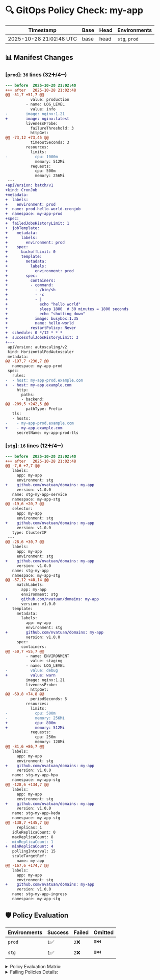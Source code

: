 # 🔍 GitOps Policy Check: my-app

| Timestamp | Base | Head | Environments |
-|-|-|-
2025-10-28 21:02:48 UTC | base | head | `stg`, `prod`

## 📊 Manifest Changes




### [`prod`]: `36` lines (32➕/4➖)



```diff
--- before	2025-10-28 21:02:48
+++ after	2025-10-28 21:02:48
@@ -51,7 +51,7 @@
           value: production
         - name: LOG_LEVEL
           value: info
-        image: nginx:1.21
+        image: nginx:latest
         livenessProbe:
           failureThreshold: 3
           httpGet:
@@ -73,12 +73,45 @@
           timeoutSeconds: 3
         resources:
           limits:
-            cpu: 1000m
             memory: 512Mi
           requests:
             cpu: 500m
             memory: 256Mi
 ---
+apiVersion: batch/v1
+kind: CronJob
+metadata:
+  labels:
+    environment: prod
+  name: prod-hello-world-cronjob
+  namespace: my-app-prod
+spec:
+  failedJobsHistoryLimit: 1
+  jobTemplate:
+    metadata:
+      labels:
+        environment: prod
+    spec:
+      backoffLimit: 0
+      template:
+        metadata:
+          labels:
+            environment: prod
+        spec:
+          containers:
+          - command:
+            - /bin/sh
+            - -c
+            - |
+              echo "hello world"
+              sleep 1800  # 30 minutes = 1800 seconds
+              echo "shutting down"
+            image: busybox:1.35
+            name: hello-world
+          restartPolicy: Never
+  schedule: 0 */12 * * *
+  successfulJobsHistoryLimit: 3
+---
 apiVersion: autoscaling/v2
 kind: HorizontalPodAutoscaler
 metadata:
@@ -197,7 +230,7 @@
   namespace: my-app-prod
 spec:
   rules:
-  - host: my-app-prod.example.com
+  - host: my-app.example.com
     http:
       paths:
       - backend:
@@ -209,5 +242,5 @@
         pathType: Prefix
   tls:
   - hosts:
-    - my-app-prod.example.com
+    - my-app.example.com
     secretName: my-app-prod-tls

```





### [`stg`]: `16` lines (12➕/4➖)



```diff
--- before	2025-10-28 21:02:48
+++ after	2025-10-28 21:02:48
@@ -7,6 +7,7 @@
   labels:
     app: my-app
     environment: stg
+    github.com/nvatuan/domains: my-app
     version: v1.0.0
   name: stg-my-app-service
   namespace: my-app-stg
@@ -19,6 +20,7 @@
   selector:
     app: my-app
     environment: stg
+    github.com/nvatuan/domains: my-app
     version: v1.0.0
   type: ClusterIP
 ---
@@ -28,6 +30,7 @@
   labels:
     app: my-app
     environment: stg
+    github.com/nvatuan/domains: my-app
     version: v1.0.0
   name: stg-my-app
   namespace: my-app-stg
@@ -37,12 +40,14 @@
     matchLabels:
       app: my-app
       environment: stg
+      github.com/nvatuan/domains: my-app
       version: v1.0.0
   template:
     metadata:
       labels:
         app: my-app
         environment: stg
+        github.com/nvatuan/domains: my-app
         version: v1.0.0
     spec:
       containers:
@@ -50,7 +55,7 @@
         - name: ENVIRONMENT
           value: staging
         - name: LOG_LEVEL
-          value: debug
+          value: warn
         image: nginx:1.21
         livenessProbe:
           httpGet:
@@ -69,8 +74,8 @@
           periodSeconds: 5
         resources:
           limits:
-            cpu: 500m
-            memory: 256Mi
+            cpu: 800m
+            memory: 512Mi
           requests:
             cpu: 250m
             memory: 128Mi
@@ -81,6 +86,7 @@
   labels:
     app: my-app
     environment: stg
+    github.com/nvatuan/domains: my-app
     version: v1.0.0
   name: stg-my-app-hpa
   namespace: my-app-stg
@@ -128,6 +134,7 @@
   labels:
     app: my-app
     environment: stg
+    github.com/nvatuan/domains: my-app
     version: v1.0.0
   name: stg-my-app-keda
   namespace: my-app-stg
@@ -138,7 +145,7 @@
     replicas: 1
   idleReplicaCount: 0
   maxReplicaCount: 8
-  minReplicaCount: 1
+  minReplicaCount: 4
   pollingInterval: 15
   scaleTargetRef:
     name: my-app
@@ -167,6 +174,7 @@
   labels:
     app: my-app
     environment: stg
+    github.com/nvatuan/domains: my-app
     version: v1.0.0
   name: stg-my-app-ingress
   namespace: my-app-stg

```






## 🛡️ Policy Evaluation

| **Environments** | **Success** | **Failed** | **Omitted** |
|--------------|---------|--------|---------|
| `prod` | `1`✅ | `2`❌ | `0`⏭️ |
| `stg` | `1`✅ | `2`❌ | `0`⏭️ |


<details> <summary> Policy Evaluation Matrix: </summary>

| Policy Name | stg | prod |
|-------------|-----|------|
| Service Taggings | ✅ PASS | ❌ FAIL |
| Service High Availability | ❌ FAIL | ❌ FAIL |
| Service No CPU Limit | ❌ FAIL | ✅ PASS |

</details>

<details> <summary> Failing Policies Details: </summary>

#### 🚫 BLOCKING Policies | `prod`: `1`❌ | `stg`: `0`❌ |

##### [`stg`] environment
* None! 🙌

##### [`prod`] environment 


* Policy `Service Taggings` failed with the following messages:
  * CronJob prod-hello-world-cronjob does not have the required label 'github.com/nvatuan/domains'
  * Deployment prod-my-app does not have the required label 'github.com/nvatuan/domains'




#### ⚠️ WARNING Policies |  `prod`: `1`❌ | `stg`: `1`❌ |
##### [`stg`] environment 


* Policy `Service High Availability` failed with the following messages:
  * Deployment 'stg-my-app' must have PodAntiAffinity or PodTopologySpread for high availability



##### [`prod`] environment 


* Policy `Service High Availability` failed with the following messages:
  * Deployment 'prod-my-app' must have PodAntiAffinity or PodTopologySpread for high availability




#### 💡 RECOMMEND Policies |  `prod`: `0`❌ | `stg`: `1`❌ |
##### [`stg`] environment 


* Policy `Service No CPU Limit` failed with the following messages:
  * Deployment 'stg-my-app' container 'my-app' should not have a cpu limit, found: 800m




##### [`prod`] environment
* None! 🙌


#### ⏭️ Omitted Policies |  `prod`: `0`❌ | `stg`: `0`❌ |

##### [`stg`] environment
* None! 🙌


##### [`prod`] environment
* None! 🙌


</details>

